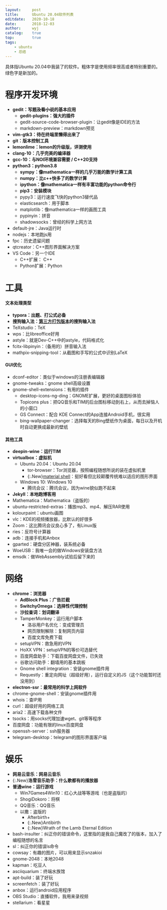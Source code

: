 ```yaml
---
layout:		post
title:		Ubuntu 20.04软件列表
editdate:	2020-10-18
date:		2018-12-03
author:		wyj
catalog:	true
top:		true
tags:
    - ubuntu
    - 总结
---
```


具体指Ubuntu 20.04中我装了的软件。粗体字是使用频率很高或者特别重要的。绿色字是新加的。

<style>
.New{color: green;}
</style>

程序开发环境
===
- **gedit：写题~~及看小说~~的基本应用**
	- **gedit-plugins：强大的插件**
	- gedit-source-code-browser-plugin：让gedit像是IDE的方法
	- markdown-preview：markdown预览
- **vim-gtk3：待在终端里懒得出来了**
- **git：版本控制工具**
- **lemonlime：lemon的升级版，评测使用**
- **clang-10：几乎完美的编译器**
- **gcc-10：与NOI环境兼容需要 / C++20支持**
- **python3：python3.8**
	- **sympy：像mathematica一样的几乎万能的数学计算工具**
	- **numpy：比c++快多了的数学计算**
	- **ipython：像mathematica一样有丰富功能的python命令行**
	- **pip3：安装模块**
	- pypy3：运行速度飞快的python3替代品
	- elasticsearch：用于脚本
	- matplotlib：像mathematica一样的画图工具
	- pypinyin：拼音
	- shadowsocks：曾经的科学上网方法
- default-jre：Java运行时
- nodejs：本地跑js用
- fpc：历史遗留问题
- qtcreator：C++图形界面解决方案
- VS Code：另一个IDE
	- C++扩展： C++
	- Python扩展：Python

工具
===
#### 文本处理类型
- **typora：出题、打公式必备**
- **搜狗输入法：[第三方打包版本](https://github.com/laomocode/fcitx-sogouimebs)的搜狗输入法**
- TeXstudio：TeX
- wps：比libreoffice好用
- astyle：就是Dev-C++中的astyle，代码格式化
- fcitx-libpinyin：（备用的）拼音输入法
- mathpix-snipping-tool：从截图和手写的公式中识别LaTeX

#### GUI优化
- dconf-editor：类似于windows的注册表编辑器
- gnome-tweaks：gnome shell高级设置
- gnome-shell-extensions：有用的插件
	- desktop-icons-ng-ding：GNOME扩展，更好的桌面图标体验
	- Topicons plus：把QQ音乐和TIM的后台图标移动到右上，从而去掉恼人的小窗口
	- GS Connect：配合 KDE Connect的App连接Android手机，很实用
	- bing-wallpaper-changer：选择每天的Bing壁纸作为桌面，每日以及开机时自动更换成最新的壁纸

#### 其他工具
- **deepin-wine：运行TIM**
- **virtualbox：虚拟机**
	- Ubuntu 20.04：Ubuntu 20.04
		- tor-browser：Tor浏览器，按照编程随想所说的装在虚拟机里
		- {:.New}[material shell](https://github.com/material-shell/material-shell)：挺好看但比较颠覆传统难以适应的图形界面
	- Windows 10: Windows 10
		- 腾讯会议：腾讯会议，因为wine貌似跑不起来
- **Jekyll：本地跑博客用**
- Mathematica：Mathematica（盗版的）
- ubuntu-restricted-extras：播放mp3、mp4、解压RAR使用
- kolourpaint：ubuntu画图
- vlc：KDE的视频播放器，比默认的好很多
- Zoom：这比腾讯会议良心多了，有Linux版
- ries：反符号计算器
- adb：连接手机和Anbox
- gparted：硬盘分区神器，装系统必备
- WoeUSB：我唯一会的做Windows安装盘方法
- emsdk：做WebAssembly试验后留下来的

网络
===
- **chrome：浏览器**
	- **AdBlock Plus：广告拦截**
	- **SwitchyOmega：选择性代理控制**
	- **沙拉查词：划词翻译**
	- TamperMonkey：运行用户脚本
		- 洛谷用户名优化：变成管理员
		- 网页限制解除：复制网页内容
		- 百度文库免费下载
	- setupVPN：救急用的VPN
	- HoXX VPN：setupVPN的等价可选替代
	- 百度网盘助手：下载百度网盘文件，已失效
	- 谷歌访问助手：翻墙用的基本跳板
	- Gnome shell integration：安装gnome插件用
	- Requestly：重定向网址（超级好用），运行自定义的JS（这个功能暂时还没用到）
- **electron-ssr：最常用的科学上网软件**
- chrome-gnome-shell：安装gnome插件用
- whois：查IP用
- curl：超级好用的网络工具
- aria2：高速下载各种文件
- tsocks：用socks代理加速wget、git等等程序
- 百度网盘：功能有限的linux百度网盘
- openssh-server：ssh服务器
- telegram-desktop：telegram的图形界面客户端

娱乐
===
- **网易云音乐：网易云音乐**
- {:.New}**洛雪音乐助手：什么歌都有的播放器**
- **普通wine：运行游戏**
	- Win7Games4Win10：红心大战等等游戏（也是盗版的）
	- ShogiDokoro：将棋
	- QQ音乐：QQ音乐
	- 以撒：盗版的
		- Afterbirth+
		- {:.New}Antibirth
		- {:.New}Wrath of the Lamb Eternal Edition
- bash-insulter：纠正你的错误命令，这里指的是我自己魔改了的版本，加入了编程随想的名言
- sl：纠正你的错误ls命令
- cowsay：有趣的图片，可以用来显示snzakioi
- gnome-2048：本地2048
- kapman：吃豆人
- asciiquarium：终端水族馆
- apt-build：装了好玩
- screenfetch：装了好玩
- anbox：运行android应用程序
- OBS Studio：直播软件，我用来录视频
- stellarium：看星星
